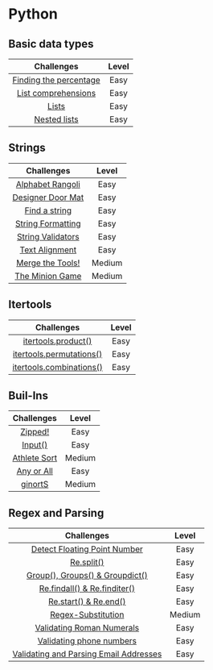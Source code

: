 # Python

## Basic data types
| Challenges | Level |
|:-----:|:-----:|
| [Finding the percentage](https://nbviewer.org/github/EdinsonLeandro/HackerRank/blob/main/Python/Basic_Data_Types/Finding-the-percentage.ipynb) | Easy |
| [List comprehensions](https://nbviewer.org/github/EdinsonLeandro/HackerRank/blob/main/Python/Basic_Data_Types/List-Comprehensions.ipynb) | Easy |
| [Lists](https://nbviewer.org/github/EdinsonLeandro/HackerRank/blob/main/Python/Basic_Data_Types/Lists.ipynb) | Easy |
| [Nested lists](https://nbviewer.org/github/EdinsonLeandro/HackerRank/blob/main/Python/Basic_Data_Types/Nested-Lists.ipynb) | Easy |

## Strings
| Challenges | Level |
|:-----:|:-----:|
| [Alphabet Rangoli](https://nbviewer.org/github/EdinsonLeandro/HackerRank/blob/main/Python/Strings/Alphabet-Rangoli.ipynb) | Easy |
| [Designer Door Mat](https://nbviewer.org/github/EdinsonLeandro/HackerRank/blob/main/Python/Strings/Designer-Door-Mat.ipynb) | Easy |
| [Find a string](https://nbviewer.org/github/EdinsonLeandro/HackerRank/blob/main/Python/Strings/Find-a-string.ipynb) | Easy |
| [String Formatting](https://nbviewer.org/github/EdinsonLeandro/HackerRank/blob/main/Python/Strings/String-Formatting.ipynb) | Easy |
| [String Validators](https://nbviewer.org/github/EdinsonLeandro/HackerRank/blob/main/Python/Strings/String-Validators.ipynb) | Easy |
| [Text Alignment](https://nbviewer.org/github/EdinsonLeandro/HackerRank/blob/main/Python/Strings/Text-Alignment.ipynb) | Easy |
| [Merge the Tools!](https://nbviewer.org/github/EdinsonLeandro/HackerRank/blob/main/Python/Strings/Merge-the-Tools.ipynb) | Medium |
| [The Minion Game](https://nbviewer.org/github/EdinsonLeandro/HackerRank/blob/main/Python/Strings/The-Minion-Game.ipynb) | Medium |

## Itertools
| Challenges | Level |
|:-----:|:-----:|
| [itertools.product()](https://nbviewer.org/github/EdinsonLeandro/HackerRank/blob/main/Python/Itertools/itertools.product%28%29.ipynb) | Easy |
| [itertools.permutations()](https://nbviewer.org/github/EdinsonLeandro/HackerRank/blob/main/Python/Itertools/itertools.permutations%28%29.ipynb) | Easy |
| [itertools.combinations()](https://nbviewer.org/github/EdinsonLeandro/HackerRank/blob/main/Python/Itertools/itertools.combinations%28%29.ipynb) | Easy |

## Buil-Ins
| Challenges | Level |
|:-----:|:-----:|
| [Zipped!](https://nbviewer.org/github/EdinsonLeandro/HackerRank/blob/main/Python/Built-Ins/Zipped.ipynb) | Easy |
| [Input()](https://nbviewer.org/github/EdinsonLeandro/HackerRank/blob/main/Python/Built-Ins/Input%28%29.ipynb) | Easy |
| [Athlete Sort](https://nbviewer.org/github/EdinsonLeandro/HackerRank/blob/main/Python/Built-Ins/Athlete-Sort.ipynb) | Medium |
| [Any or All](https://nbviewer.org/github/EdinsonLeandro/HackerRank/blob/main/Python/Built-Ins/Any-or-All.ipynb) | Easy |
| [ginortS](https://nbviewer.org/github/EdinsonLeandro/HackerRank/blob/main/Python/Built-Ins/ginortS.ipynb) | Medium |

## Regex and Parsing
| Challenges | Level |
|:-----:|:-----:|
| [Detect Floating Point Number](https://nbviewer.org/github/EdinsonLeandro/HackerRank/blob/main/Python/Regex_and_Parsing/Detect-Floating-Point-Number.ipynb) | Easy |
| [Re.split()](https://nbviewer.org/github/EdinsonLeandro/HackerRank/blob/main/Python/Regex_and_Parsing/Re.split%28%29.ipynb) | Easy |
| [Group(), Groups() & Groupdict()](https://nbviewer.org/github/EdinsonLeandro/HackerRank/blob/main/Python/Regex_and_Parsing/Group%28%29-Groups%28%29-Groupdict%28%29.ipynb) | Easy |
| [Re.findall() & Re.finditer()](https://nbviewer.org/github/EdinsonLeandro/HackerRank/blob/main/Python/Regex_and_Parsing/Re.findall%28%29-%26-Re.finditer%28%29.ipynb) | Easy |
| [Re.start() & Re.end()](https://nbviewer.org/github/EdinsonLeandro/HackerRank/blob/main/Python/Regex_and_Parsing/Re.start%28%29-%26-Re.end%28%29.ipynb) | Easy |
| [Regex-Substitution](https://nbviewer.org/github/EdinsonLeandro/HackerRank/blob/main/Python/Regex_and_Parsing/Regex-Substitution.ipynb) | Medium |
| [Validating Roman Numerals](https://nbviewer.org/github/EdinsonLeandro/HackerRank/blob/main/Python/Regex_and_Parsing/Validating-Roman-Numerals.ipynb) | Easy |
| [Validating phone numbers](https://nbviewer.org/github/EdinsonLeandro/HackerRank/blob/main/Python/Regex_and_Parsing/Validating-phone-numbers.ipynb) | Easy |
| [Validating and Parsing Email Addresses](https://nbviewer.org/github/EdinsonLeandro/HackerRank/blob/main/Python/Regex_and_Parsing/Validating-and-Parsing-Email-Addresses.ipynb) | Easy |
